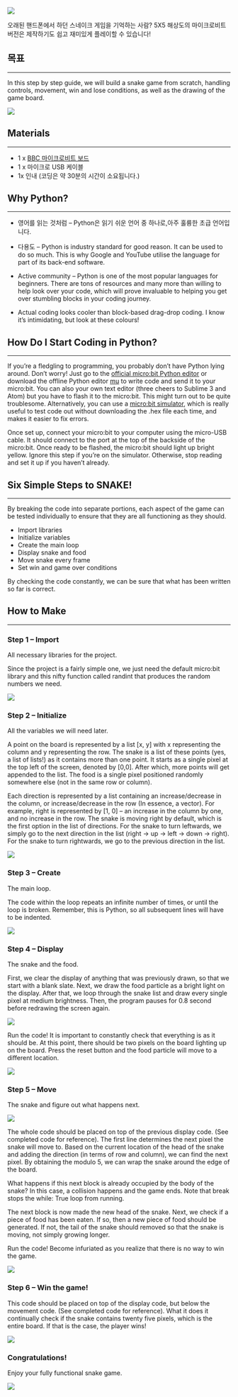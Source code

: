 ![](https://i.imgur.com/jzfY1Q6.jpg)

오래된 핸드폰에서 하던 스네이크 게임을 기억하는 사람? 5X5 해상도의 마이크로비트 버전은 제작하기도 쉽고 재미있게 플레이할 수 있습니다!

## 목표
---

In this step by step guide, we will build a snake game from scratch, handling controls, movement, win and lose conditions, as well as the drawing of the game board.

![](https://i.imgur.com/97tlh6l.gif)

## Materials
---

- 1 x [BBC 마이크로비트 보드](http://www.icbanq.com/shop/templete_list.asp?t_idx=163)
- 1 x 마이크로 USB 케이블
- 1x 인내 (코딩은 약 30분의 시간이 소요됩니다.)


## Why Python?
---

- 영어를 읽는 것처럼 – Python은 읽기 쉬운 언어 중 하나로,아주 훌륭한 초급 언어입니다.


- 다용도 – Python is industry standard for good reason. It can be used to do so much. This is why Google and YouTube utilise the language for part of its back-end software.


- Active community – Python is one of the most popular languages for beginners. There are tons of resources and many more than willing to help look over your code, which will prove invaluable to helping you get over stumbling blocks in your coding journey.


- Actual coding looks cooler than block-based drag-drop coding. I know it’s intimidating, but look at these colours!

## How Do I Start Coding in Python?
---

If you’re a fledgling to programming, you probably don’t have Python lying around. Don’t worry! Just go to the [official micro:bit Python editor](http://www.python.microbit.org/) or download the offline Python editor [mu](https://codewith.mu/) to write code and send it to your micro:bit. You can also your own text editor (three cheers to Sublime 3 and Atom) but you have to flash it to the micro:bit. This might turn out to be quite troublesome. Alternatively, you can use a [micro:bit simulator](https://create.withcode.uk/), which is really useful to test code out without downloading the .hex file each time, and makes it easier to fix errors.

Once set up, connect your micro:bit to your computer using the micro-USB cable. It should connect to the port at the top of the backside of the micro:bit. Once ready to be flashed, the micro:bit should light up bright yellow. Ignore this step if you’re on the simulator. Otherwise, stop reading and set it up if you haven’t already.

## Six Simple Steps to SNAKE!
---

By breaking the code into separate portions, each aspect of the game can be tested individually to ensure that they are all functioning as they should.

- Import libraries
- Initialize variables
- Create the main loop
- Display snake and food
- Move snake every frame
- Set win and game over conditions

By checking the code constantly, we can be sure that what has been written so far is correct.


## How to Make  
---

### Step 1 – Import  

All necessary libraries for the project.

Since the project is a fairly simple one, we just need the default micro:bit library and this nifty function called randint that produces the random numbers we need.

![](https://i.imgur.com/K6mVRAt.png)


### Step 2 – Initialize  

All the variables we will need later.

A point on the board is represented by a list [x, y] with x representing the column and y representing the row. The snake is a list of these points (yes, a list of lists!) as it contains more than one point. It starts as a single pixel at the top left of the screen, denoted by [0,0]. After which, more points will get appended to the list. The food is a single pixel positioned randomly somewhere else (not in the same row or column).

Each direction is represented by a list containing an increase/decrease in the column, or increase/decrease in the row (In essence, a vector). For example, right is represented by [1, 0] – an increase in the column by one, and no increase in the row. The snake is moving right by default, which is the first option in the list of directions. For the snake to turn leftwards, we simply go to the next direction in the list (right -> up -> left -> down -> right). For the snake to turn rightwards, we go to the previous direction in the list.

![](https://i.imgur.com/NKceck9.png)


### Step 3 – Create  

The main loop.

The code within the loop repeats an infinite number of times, or until the loop is broken. Remember, this is Python, so all subsequent lines will have to be indented.

![](https://i.imgur.com/h67k1b0.png)


### Step 4 – Display    

The snake and the food.

First, we clear the display of anything that was previously drawn, so that we start with a blank slate. Next, we draw the food particle as a bright light on the display. After that, we loop through the snake list and draw every single pixel at medium brightness. Then, the program pauses for 0.8 second before redrawing the screen again.

![](https://i.imgur.com/LFOxrrV.png)

Run the code!
It is important to constantly check that everything is as it should be. At this point, there should be two pixels on the board lighting up on the board. Press the reset button and the food particle will move to a different location.

![](https://i.imgur.com/scaxgXR.gif)


### Step 5 – Move    

The snake and figure out what happens next.

![](https://i.imgur.com/Md7Cw2s.png)

The whole code should be placed on top of the previous display code. (See completed code for reference). The first line determines the next pixel the snake will move to. Based on the current location of the head of the snake and adding the direction (in terms of row and column), we can find the next pixel. By obtaining the modulo 5, we can wrap the snake around the edge of the board.

What happens if this next block is already occupied by the body of the snake? In this case, a collision happens and the game ends. Note that break stops the while: True loop from running.

The next block is now made the new head of the snake. Next, we check if a piece of food has been eaten. If so, then a new piece of food should be generated. If not, the tail of the snake should removed so that the snake is moving, not simply growing longer.

Run the code!
Become infuriated as you realize that there is no way to win the game.

![](https://i.imgur.com/QB2mtTE.gif)

### Step 6 – Win the game!  

This code should be placed on top of the display code, but below the movement code. (See completed code for reference). What it does it continually check if the snake contains twenty five pixels, which is the entire board. If that is the case, the player wins!

![](https://i.imgur.com/HT3NoFN.png)

### Congratulations!  

Enjoy your fully functional snake game.

![](https://i.imgur.com/4KFsrSE.gif)
